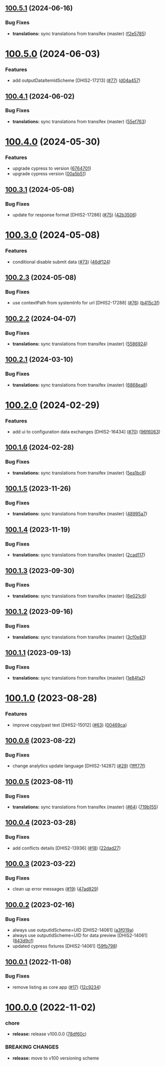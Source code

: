 ## [100.5.1](https://github.com/dhis2/data-exchange-app/compare/v100.5.0...v100.5.1) (2024-06-16)


### Bug Fixes

* **translations:** sync translations from transifex (master) ([f2e5785](https://github.com/dhis2/data-exchange-app/commit/f2e5785d346a8c4bf0fcc964d5769064dd5cbef4))

# [100.5.0](https://github.com/dhis2/data-exchange-app/compare/v100.4.1...v100.5.0) (2024-06-03)


### Features

* add outputDataItemIdScheme [DHIS2-17213] ([#77](https://github.com/dhis2/data-exchange-app/issues/77)) ([d04a457](https://github.com/dhis2/data-exchange-app/commit/d04a457e9d0f506914e544794a300f2db0f79a94))

## [100.4.1](https://github.com/dhis2/data-exchange-app/compare/v100.4.0...v100.4.1) (2024-06-02)


### Bug Fixes

* **translations:** sync translations from transifex (master) ([55ef763](https://github.com/dhis2/data-exchange-app/commit/55ef763a7585dbc39ea8eeb37d65b04790700993))

# [100.4.0](https://github.com/dhis2/data-exchange-app/compare/v100.3.1...v100.4.0) (2024-05-30)


### Features

* upgrade cypress to version ([6764701](https://github.com/dhis2/data-exchange-app/commit/67647016ff6af033321d9248b69bfe38c179e6a1))
* upgrade cypress version ([00a5b51](https://github.com/dhis2/data-exchange-app/commit/00a5b51adfe71398520fa43712823853b364ac8c))

## [100.3.1](https://github.com/dhis2/data-exchange-app/compare/v100.3.0...v100.3.1) (2024-05-08)


### Bug Fixes

* update for response format [DHIS2-17286] ([#75](https://github.com/dhis2/data-exchange-app/issues/75)) ([42b3506](https://github.com/dhis2/data-exchange-app/commit/42b350665970d4e466c870200ec146f799f57971))

# [100.3.0](https://github.com/dhis2/data-exchange-app/compare/v100.2.3...v100.3.0) (2024-05-08)


### Features

* conditional disable submit data ([#73](https://github.com/dhis2/data-exchange-app/issues/73)) ([46df124](https://github.com/dhis2/data-exchange-app/commit/46df124875add9940bc933a40c9a7fe37d7e96b7))

## [100.2.3](https://github.com/dhis2/data-exchange-app/compare/v100.2.2...v100.2.3) (2024-05-08)


### Bug Fixes

* use contextPath from systemInfo for url [DHIS2-17288] ([#76](https://github.com/dhis2/data-exchange-app/issues/76)) ([b415c3f](https://github.com/dhis2/data-exchange-app/commit/b415c3f70678389295870ac593af937e4c22d6bb))

## [100.2.2](https://github.com/dhis2/data-exchange-app/compare/v100.2.1...v100.2.2) (2024-04-07)


### Bug Fixes

* **translations:** sync translations from transifex (master) ([5586924](https://github.com/dhis2/data-exchange-app/commit/5586924318e1544a01c9d45e2768fe6c98e0a98f))

## [100.2.1](https://github.com/dhis2/data-exchange-app/compare/v100.2.0...v100.2.1) (2024-03-10)


### Bug Fixes

* **translations:** sync translations from transifex (master) ([6868ea8](https://github.com/dhis2/data-exchange-app/commit/6868ea8975226af4f10102f09ddfa70abc4e574d))

# [100.2.0](https://github.com/dhis2/data-exchange-app/compare/v100.1.6...v100.2.0) (2024-02-29)


### Features

* add ui to configuration data exchanges [DHIS2-16434] ([#70](https://github.com/dhis2/data-exchange-app/issues/70)) ([96f6063](https://github.com/dhis2/data-exchange-app/commit/96f606382632160f8d03c8cb36d68523b3218a1f))

## [100.1.6](https://github.com/dhis2/data-exchange-app/compare/v100.1.5...v100.1.6) (2024-02-28)


### Bug Fixes

* **translations:** sync translations from transifex (master) ([5ea1bc8](https://github.com/dhis2/data-exchange-app/commit/5ea1bc823c8d949a6f5b0e0358467170699c9b80))

## [100.1.5](https://github.com/dhis2/data-exchange-app/compare/v100.1.4...v100.1.5) (2023-11-26)


### Bug Fixes

* **translations:** sync translations from transifex (master) ([48995a7](https://github.com/dhis2/data-exchange-app/commit/48995a79cb326ba0fceef78022eea1ef52de4cc6))

## [100.1.4](https://github.com/dhis2/data-exchange-app/compare/v100.1.3...v100.1.4) (2023-11-19)


### Bug Fixes

* **translations:** sync translations from transifex (master) ([2cad117](https://github.com/dhis2/data-exchange-app/commit/2cad11752d82a48d47205b27370be0aed3d2ab76))

## [100.1.3](https://github.com/dhis2/data-exchange-app/compare/v100.1.2...v100.1.3) (2023-09-30)


### Bug Fixes

* **translations:** sync translations from transifex (master) ([6e021c6](https://github.com/dhis2/data-exchange-app/commit/6e021c61abf438ba3549634cdac1ce5025fd78c2))

## [100.1.2](https://github.com/dhis2/data-exchange-app/compare/v100.1.1...v100.1.2) (2023-09-16)


### Bug Fixes

* **translations:** sync translations from transifex (master) ([3cf0e83](https://github.com/dhis2/data-exchange-app/commit/3cf0e83bead27d47adf739c8002ee52b9262e804))

## [100.1.1](https://github.com/dhis2/data-exchange-app/compare/v100.1.0...v100.1.1) (2023-09-13)


### Bug Fixes

* **translations:** sync translations from transifex (master) ([1e84fa2](https://github.com/dhis2/data-exchange-app/commit/1e84fa2beb2432ca42d981ac21f72aea6b30a253))

# [100.1.0](https://github.com/dhis2/data-exchange-app/compare/v100.0.6...v100.1.0) (2023-08-28)


### Features

* improve copy/past text [DHIS2-15012] ([#63](https://github.com/dhis2/data-exchange-app/issues/63)) ([00469ca](https://github.com/dhis2/data-exchange-app/commit/00469ca13fe9fec1090f6711677c67397deca094))

## [100.0.6](https://github.com/dhis2/data-exchange-app/compare/v100.0.5...v100.0.6) (2023-08-22)


### Bug Fixes

* change analytics update language [DHIS2-14287] ([#29](https://github.com/dhis2/data-exchange-app/issues/29)) ([1fff77f](https://github.com/dhis2/data-exchange-app/commit/1fff77fd9115b45eead8c92113197d5e0cfcb254))

## [100.0.5](https://github.com/dhis2/data-exchange-app/compare/v100.0.4...v100.0.5) (2023-08-11)


### Bug Fixes

* **translations:** sync translations from transifex (master) ([#64](https://github.com/dhis2/data-exchange-app/issues/64)) ([719b155](https://github.com/dhis2/data-exchange-app/commit/719b155d933dd499e0a85903b4e986899d876d8b))

## [100.0.4](https://github.com/dhis2/data-exchange-app/compare/v100.0.3...v100.0.4) (2023-03-28)


### Bug Fixes

* add conflicts details [DHIS2-13936] ([#18](https://github.com/dhis2/data-exchange-app/issues/18)) ([22dad27](https://github.com/dhis2/data-exchange-app/commit/22dad273f8e9548e373e9861186ab3dea9bd5e91))

## [100.0.3](https://github.com/dhis2/data-exchange-app/compare/v100.0.2...v100.0.3) (2023-03-22)


### Bug Fixes

* clean up error messages ([#19](https://github.com/dhis2/data-exchange-app/issues/19)) ([47ad829](https://github.com/dhis2/data-exchange-app/commit/47ad8299206a256a174fa680e9adee30b25f6343))

## [100.0.2](https://github.com/dhis2/data-exchange-app/compare/v100.0.1...v100.0.2) (2023-02-16)


### Bug Fixes

* always use outputIdScheme=UID [DHIS2-14061] ([a3f019a](https://github.com/dhis2/data-exchange-app/commit/a3f019a89239775a34bba95fff221ca99dc191d4))
* always use outputIdScheme=UID for data preview [DHIS2-14061] ([843d9cf](https://github.com/dhis2/data-exchange-app/commit/843d9cf0ea9684df483b1236cf2dad56a2b44da9))
* updated cypress fixtures [DHIS2-14061] ([59fb798](https://github.com/dhis2/data-exchange-app/commit/59fb7984184c687ff461e80053bda7e25cf2c448))

## [100.0.1](https://github.com/dhis2/data-exchange-app/compare/v100.0.0...v100.0.1) (2022-11-08)


### Bug Fixes

* remove listing as core app ([#17](https://github.com/dhis2/data-exchange-app/issues/17)) ([12c9234](https://github.com/dhis2/data-exchange-app/commit/12c92341fdedc8a801eef1a191cc7082e238c565))

# [100.0.0](https://github.com/dhis2/data-exchange-app/compare/v99.9.9...v100.0.0) (2022-11-02)


### chore

* **release:** release v100.0.0 ([78df60c](https://github.com/dhis2/data-exchange-app/commit/78df60c7ce579e92ea119fd0032b5bdb65fc2641))


### BREAKING CHANGES

* **release:** move to v100 versioning scheme
